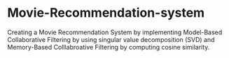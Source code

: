 # Movie-Recommendation-system
Creating a Movie Recommendation System by implementing Model-Based Collaborative Filtering by using singular value decomposition (SVD) and Memory-Based Colllabroative Filtering by computing cosine similarity. 
